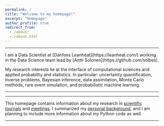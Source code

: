 ```yaml
---
permalink: /
title: "Welcome to my homepage!"
excerpt: "Homepage"
author_profile: true
redirect_from: 
  - /about/
  - /about.html
---
```

<hr>
I am a Data Scientist at [Danfoss Leanheat](https://leanheat.com/) working in the Data Science team lead by [Antti Solonen](https://github.com/solbes). 

My research interests lie at the interface of computational sciences and applied probability and statistics. In particular: uncertainty quantification, inverse problems, Bayesian inference, data assimilation, Monte Carlo methods, rare event simulation, and probabilistic machine learning.

<hr><hr>

This homepage contains information about my research in [scientific journals](/publications/) and [meetings](/talks/). I summarized my [personal background](/cv/), and I am planning to include more information about my Python code as well.

<hr>
